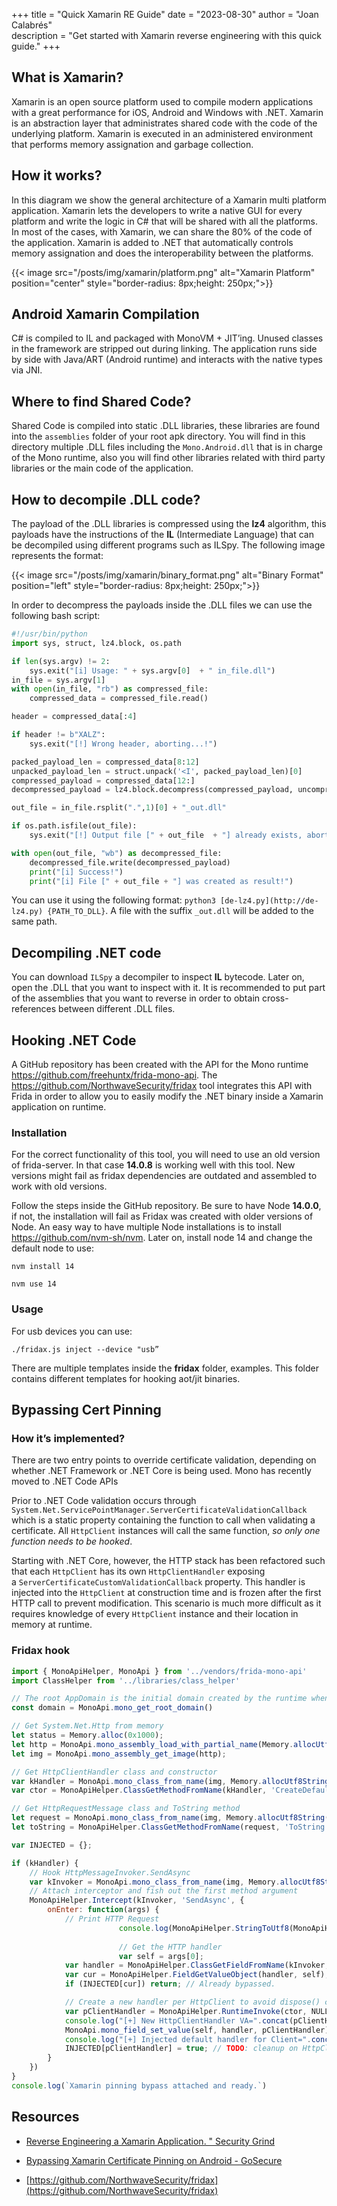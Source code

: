 +++ 
title = "Quick Xamarin RE Guide" 
date = "2023-08-30" 
author = "Joan Calabrés"  
description = "Get started with Xamarin reverse engineering with this quick guide."
+++

## What is Xamarin?

Xamarin is an open source platform used to compile modern applications with a great performance for iOS, Android and Windows with .NET. Xamarin is an abstraction layer that administrates shared code with the code of the underlying platform. Xamarin is executed in an administered environment that performs memory assignation and garbage collection.

## How it works?

In this diagram we show the general architecture of a Xamarin multi platform application. Xamarin lets the developers to write a native GUI for every platform and write the logic in C# that will be shared with all the platforms. In most of the cases, with Xamarin, we can share the 80% of the code of the application. Xamarin is added to .NET that automatically controls memory assignation and does the interoperability between the platforms.

{{< image src="/posts/img/xamarin/platform.png" alt="Xamarin Platform" position="center" style="border-radius: 8px;height: 250px;">}}

## Android Xamarin Compilation

C# is compiled to IL and packaged with MonoVM + JIT’ing. Unused classes in the framework are stripped out during linking. The application runs side by side with Java/ART (Android runtime) and interacts with the native types via JNI.

## Where to find Shared Code?

Shared Code is compiled into static .DLL libraries, these libraries are found into the `assemblies` folder of your root apk directory.  You will find in this directory multiple .DLL files including the `Mono.Android.dll` that is in charge of the Mono runtime, also you will find other libraries related with third party libraries or the main code of the application. 

## How to decompile .DLL code?

The payload of the .DLL libraries is compressed using the **lz4** algorithm, this payloads have the instructions of the **IL** (Intermediate Language) that can be decompiled using different programs such as ILSpy. The following image represents the format:

{{< image src="/posts/img/xamarin/binary_format.png" alt="Binary Format" position="left" style="border-radius: 8px;height: 250px;">}}

In order to decompress the payloads inside the .DLL files we can use the following bash script:

```python
#!/usr/bin/python
import sys, struct, lz4.block, os.path

if len(sys.argv) != 2:
    sys.exit("[i] Usage: " + sys.argv[0]  + " in_file.dll")
in_file = sys.argv[1]
with open(in_file, "rb") as compressed_file:
    compressed_data = compressed_file.read()

header = compressed_data[:4]

if header != b"XALZ":
    sys.exit("[!] Wrong header, aborting...!")

packed_payload_len = compressed_data[8:12]
unpacked_payload_len = struct.unpack('<I', packed_payload_len)[0]
compressed_payload = compressed_data[12:]
decompressed_payload = lz4.block.decompress(compressed_payload, uncompressed_size=unpacked_payload_len)

out_file = in_file.rsplit(".",1)[0] + "_out.dll"

if os.path.isfile(out_file):
    sys.exit("[!] Output file [" + out_file  + "] already exists, aborting...!")

with open(out_file, "wb") as decompressed_file:
    decompressed_file.write(decompressed_payload)
    print("[i] Success!")
    print("[i] File [" + out_file + "] was created as result!")
```

You can use it using the following format:  `python3 [de-lz4.py](http://de-lz4.py) {PATH_TO_DLL}`. A file with the suffix `_out.dll` will be added to the same path.

## Decompiling .NET code

You can download `ILSpy` a decompiler to inspect **IL** bytecode. Later on, open the .DLL that you want to inspect with it. It is recommended to put part of the assemblies that you want to reverse in order to obtain cross-references between different .DLL files.

## Hooking .NET Code

A GitHub repository has been created with the API for the Mono runtime https://github.com/freehuntx/frida-mono-api. The https://github.com/NorthwaveSecurity/fridax tool integrates this API with Frida in order to allow you to easily modify the .NET binary inside a Xamarin application on runtime. 

### Installation

For the correct functionality of this tool, you will need to use an old version of frida-server. In that case **14.0.8** is working well with this tool. New versions might fail as fridax dependencies are outdated and assembled to work with old versions.

Follow the steps inside the GitHub repository. Be sure to have Node **14.0.0**, if not, the installation will fail as Fridax was created with older versions of Node. An easy way to have multiple Node installations is to install https://github.com/nvm-sh/nvm. Later on, install node 14 and change the default node to use:

`nvm install 14`

`nvm use 14`

### Usage

For usb devices you can use:

`./fridax.js inject --device "usb”`

There are multiple templates inside the **fridax** folder, examples. This folder contains different templates for hooking aot/jit binaries. 

## Bypassing Cert Pinning

### How it’s implemented?

There are two entry points to override certificate validation, depending on whether .NET Framework or .NET Core is being used. Mono has recently moved to .NET Code APIs

Prior to .NET Code validation occurs through `System.Net.ServicePointManager.ServerCertificateValidationCallback` which is a static property containing the function to call when validating a certificate. All `HttpClient` instances will call the same function, *so only one function needs to be hooked*.

Starting with .NET Core, however, the HTTP stack has been refactored such that each `HttpClient` has its own `HttpClientHandler` exposing a `ServerCertificateCustomValidationCallback` property. This handler is injected into the `HttpClient` at construction time and is frozen after the first HTTP call to prevent modification. This scenario is much more difficult as it requires knowledge of every `HttpClient` instance and their location in memory at runtime.

### Fridax hook

```jsx
import { MonoApiHelper, MonoApi } from '../vendors/frida-mono-api'
import ClassHelper from '../libraries/class_helper'

// The root AppDomain is the initial domain created by the runtime when it is initialized.
const domain = MonoApi.mono_get_root_domain()

// Get System.Net.Http from memory
let status = Memory.alloc(0x1000);
let http = MonoApi.mono_assembly_load_with_partial_name(Memory.allocUtf8String('System.Net.Http'), status);
let img = MonoApi.mono_assembly_get_image(http);

// Get HttpClientHandler class and constructor
var kHandler = MonoApi.mono_class_from_name(img, Memory.allocUtf8String('System.Net.Http'), Memory.allocUtf8String('HttpClientHandler'));
var ctor = MonoApiHelper.ClassGetMethodFromName(kHandler, 'CreateDefaultHandler');  

// Get HttpRequestMessage class and ToString method
let request = MonoApi.mono_class_from_name(img, Memory.allocUtf8String('System.Net.Http'), Memory.allocUtf8String('HttpRequestMessage'));
let toString = MonoApiHelper.ClassGetMethodFromName(request, 'ToString');

var INJECTED = {};

if (kHandler) {
    // Hook HttpMessageInvoker.SendAsync
    var kInvoker = MonoApi.mono_class_from_name(img, Memory.allocUtf8String('System.Net.Http'), Memory.allocUtf8String('HttpMessageInvoker'));
    // Attach interceptor and fish out the first method argument
    MonoApiHelper.Intercept(kInvoker, 'SendAsync', {
        onEnter: function(args) {
            // Print HTTP Request
						console.log(MonoApiHelper.StringToUtf8(MonoApiHelper.RuntimeInvoke(toString, args[1])));
            
						// Get the HTTP handler 
						var self = args[0];
            var handler = MonoApiHelper.ClassGetFieldFromName(kInvoker, '_handler');
            var cur = MonoApiHelper.FieldGetValueObject(handler, self);
            if (INJECTED[cur]) return; // Already bypassed.

            // Create a new handler per HttpClient to avoid dispose() causing a crash.
            var pClientHandler = MonoApiHelper.RuntimeInvoke(ctor, NULL); // instance is NULL for static methods.
            console.log("[+] New HttpClientHandler VA=".concat(pClientHandler));
            MonoApi.mono_field_set_value(self, handler, pClientHandler);
            console.log("[+] Injected default handler for Client=".concat(self));
            INJECTED[pClientHandler] = true; // TODO: cleanup on HttpClient dispose.
        }
    })
}
console.log(`Xamarin pinning bypass attached and ready.`)
```

## Resources

* [Reverse Engineering a Xamarin Application. " Security Grind](https://securitygrind.com/reverse-engineering-a-xamarin-application/)

* [Bypassing Xamarin Certificate Pinning on Android - GoSecure](https://www.gosecure.net/blog/2020/04/06/bypassing-xamarin-certificate-pinning-on-android/)

* [https://github.com/NorthwaveSecurity/fridax](https://github.com/NorthwaveSecurity/fridax)